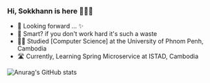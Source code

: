 ### Hi, Sokkhann is here 👋😉✨

- 🔭 Looking forward ... ✨<br/>
- 🌱 Smart? if you don't work hard it's such a waste<br/>
- 👨‍🎓 Studied [Computer Science] at the University of Phnom Penh, Cambodia<br/>
- 🛣️ Currently, Learning Spring Microservice at ISTAD, Cambodia<br/>

![Anurag's GitHub stats](https://github-readme-stats.vercel.app/api?username=sokkhann&show_icons=true&theme=transparent)
